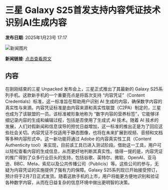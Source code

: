 # 三星 Galaxy S25首发支持内容凭证技术 识别AI生成内容

**发布日期**: 2025年1月23号 17:17

![新闻图片](https://pic.chinaz.com/picmap/202207151549037944_0.jpg)

**新闻链接**: [点击查看原文](https://www.aibase.com/zh/news/14966)

## 内容

在刚刚结束的三星 Unpacked 发布会上，三星正式推出了其最新的 Galaxy S25系列手机。这款新手机的一个重要亮点是将首次支持 “内容凭证”（Content Credentials）标准，这一标准旨在帮助用户识别 AI 生成的内容，确保数字内容的真实性与来源。内容凭证标准是由内容来源和真实性联盟（C2PA）制定的，三星也成为了该联盟的一员。该标准被形象地称为 “数字内容的营养标签”，它能够详细记录内容的生成和编辑过程，包括是否使用了生成式 AI 技术。随着 AI 技术的发展，人们对假新闻和信息误导的担忧日益增加，这一标准的推出正是为了回应这些社会关切。内容凭证不仅适用于静态图像，也将在未来扩展到视频、音频和文档等多种内容形式中。这一新功能将通过 Adobe 的内容真实性工具（Content Authenticity tool）来实现，目前该工具已进入测试阶段。借助这一工具，用户可以轻松查看内容的生成信息，从而更好地判断其真实性。值得一提的是，内容凭证的推广得到了众多行业巨头的支持，包括谷歌、英特尔、微软、OpenAI、亚马逊、BBC、Meta、索尼以及公共传播公司（Publicis）等。这些公司的参与，无疑为内容凭证的实施提供了强有力的保障。Galaxy S25系列现已开始接受预订，预计将于2月7日正式发货。随着这款手机的上市，用户将能更方便地识别和验证各种数字内容，从而在日益复杂的信息环境中做出更明智的决策。

